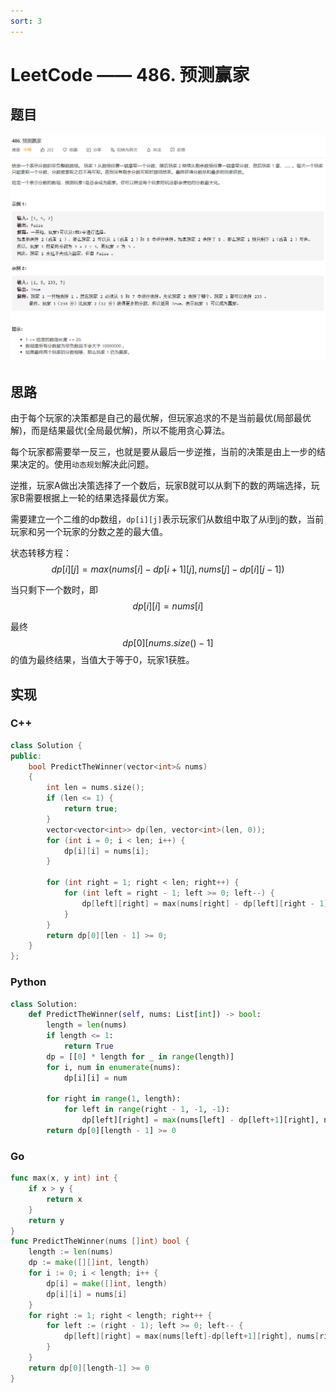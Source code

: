 ```yaml
---
sort: 3
---
```


# LeetCode —— 486. 预测赢家

## 题目

![](https://raw.githubusercontent.com/AZMDDY/imgs/master/20200901080435.png)

## 思路

由于每个玩家的决策都是自己的最优解，但玩家追求的不是当前最优(局部最优解)，而是结果最优(全局最优解)，所以不能用贪心算法。

每个玩家都需要举一反三，也就是要从最后一步逆推，当前的决策是由上一步的结果决定的。使用`动态规划`解决此问题。

逆推，玩家A做出决策选择了一个数后，玩家B就可以从剩下的数的两端选择，玩家B需要根据上一轮的结果选择最优方案。

需要建立一个二维的dp数组，`dp[i][j]`表示玩家们从数组中取了从i到j的数，当前玩家和另一个玩家的分数之差的最大值。

状态转移方程：$$dp[i][j] = max(nums[i] - dp[i+1][j], nums[j] - dp[i][j-1])$$

当只剩下一个数时，即$$dp[i][i] = nums[i]$$

最终$$dp[0][nums.size()-1]$$的值为最终结果，当值大于等于0，玩家1获胜。

## 实现

### C++

```cpp
class Solution {
public:
    bool PredictTheWinner(vector<int>& nums)
    {
        int len = nums.size();
        if (len <= 1) {
            return true;
        }
        vector<vector<int>> dp(len, vector<int>(len, 0));
        for (int i = 0; i < len; i++) {
            dp[i][i] = nums[i];
        }

        for (int right = 1; right < len; right++) {
            for (int left = right - 1; left >= 0; left--) {
                dp[left][right] = max(nums[right] - dp[left][right - 1], nums[left] - dp[left + 1][right]);
            }
        }
        return dp[0][len - 1] >= 0;
    }
};
```

### Python

```python
class Solution:
    def PredictTheWinner(self, nums: List[int]) -> bool:
        length = len(nums)
        if length <= 1:
            return True
        dp = [[0] * length for _ in range(length)]
        for i, num in enumerate(nums):
            dp[i][i] = num

        for right in range(1, length):
            for left in range(right - 1, -1, -1):
                dp[left][right] = max(nums[left] - dp[left+1][right], nums[right] - dp[left][right-1])
        return dp[0][length - 1] >= 0
```

### Go

```go
func max(x, y int) int {
	if x > y {
		return x
	}
	return y
}
func PredictTheWinner(nums []int) bool {
	length := len(nums)
	dp := make([][]int, length)
	for i := 0; i < length; i++ {
		dp[i] = make([]int, length)
		dp[i][i] = nums[i]
	}
	for right := 1; right < length; right++ {
		for left := (right - 1); left >= 0; left-- {
			dp[left][right] = max(nums[left]-dp[left+1][right], nums[right]-dp[left][right-1])
		}
	}
	return dp[0][length-1] >= 0
}
```